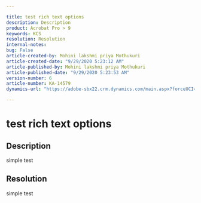 ```yaml
---

title: test rich text options  
description: Description  
product: Acrobat Pro > 9  
keywords: KCS  
resolution: Resolution  
internal-notes:   
bug: False  
article-created-by: Mohini lakshmi priya Mothukuri  
article-created-date: "9/29/2020 5:23:12 AM"  
article-published-by: Mohini lakshmi priya Mothukuri  
article-published-date: "9/29/2020 5:23:53 AM"  
version-number: 6  
article-number: KA-14579  
dynamics-url: "https://adobe-sbx22.crm.dynamics.com/main.aspx?forceUCI=1&pagetype=entityrecord&etn=knowledgearticle&id=6a864ad9-1302-eb11-a813-000d3a98f7e7"

---
```


# test rich text options

## Description

simple test



## Resolution

simple test
